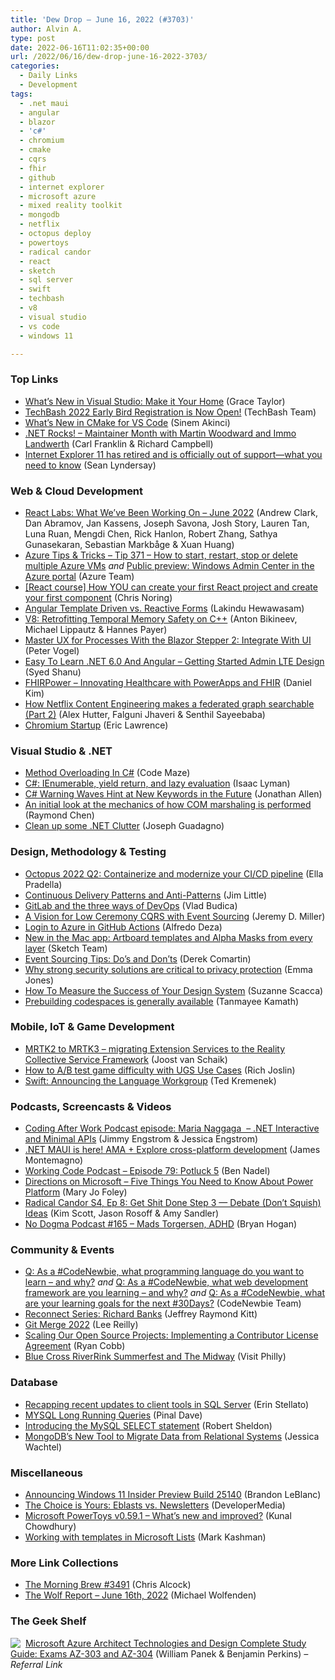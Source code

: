 ```yaml
---
title: 'Dew Drop – June 16, 2022 (#3703)'
author: Alvin A.
type: post
date: 2022-06-16T11:02:35+00:00
url: /2022/06/16/dew-drop-june-16-2022-3703/
categories:
  - Daily Links
  - Development
tags:
  - .net maui
  - angular
  - blazor
  - 'c#'
  - chromium
  - cmake
  - cqrs
  - fhir
  - github
  - internet explorer
  - microsoft azure
  - mixed reality toolkit
  - mongodb
  - netflix
  - octopus deploy
  - powertoys
  - radical candor
  - react
  - sketch
  - sql server
  - swift
  - techbash
  - v8
  - visual studio
  - vs code
  - windows 11

---
```

### <a name="top"></a>Top Links

  * <a href="https://devblogs.microsoft.com/visualstudio/whats-new-vs/?WT.mc_id=DOP-MVP-4025064" target="_blank" rel="noopener">What’s New in Visual Studio: Make it Your Home</a> (Grace Taylor)
  * <a href="https://www.techbash.com/blog/2022/06/15/techbash-2022-early-bird-registration-is-now-open" target="_blank" rel="noopener">TechBash 2022 Early Bird Registration is Now Open!</a> (TechBash Team)
  * <a href="https://devblogs.microsoft.com/cppblog/whats-new-in-cmake-for-vs-code/?WT.mc_id=DOP-MVP-4025064" target="_blank" rel="noopener">What’s New in CMake for VS Code</a> (Sinem Akinci)
  * <a href="https://www.dotnetrocks.com/default.aspx?ShowNum=1798" target="_blank" rel="noopener">.NET Rocks! &#8211; Maintainer Month with Martin Woodward and Immo Landwerth</a> (Carl Franklin & Richard Campbell)
  * <a href="https://blogs.windows.com/windowsexperience/2022/06/15/internet-explorer-11-has-retired-and-is-officially-out-of-support-what-you-need-to-know/?WT.mc_id=WD-MVP-4025064" target="_blank" rel="noopener">Internet Explorer 11 has retired and is officially out of support—what you need to know</a> (Sean Lyndersay)



### <a name="web"></a>Web & Cloud Development

  * <a href="https://reactjs.org/blog/2022/06/15/react-labs-what-we-have-been-working-on-june-2022.html" target="_blank" rel="noopener">React Labs: What We&#8217;ve Been Working On – June 2022</a> (Andrew Clark, Dan Abramov, Jan Kassens, Joseph Savona, Josh Story, Lauren Tan, Luna Ruan, Mengdi Chen, Rick Hanlon, Robert Zhang, Sathya Gunasekaran, Sebastian Markbåge & Xuan Huang)
  * <a href="https://microsoft.github.io/AzureTipsAndTricks/blog/tip371.html" target="_blank" rel="noopener">Azure Tips & Tricks &#8211; Tip 371 &#8211; How to start, restart, stop or delete multiple Azure VMs</a> _and_ <a href="https://azure.microsoft.com/en-us/updates/public-preview-windows-admin-center-in-the-azure-portal/?WT.mc_id=DOP-MVP-4025064" target="_blank" rel="noopener">Public preview: Windows Admin Center in the Azure portal</a> (Azure Team)
  * <a href="https://dev.to/azure/how-you-can-create-your-first-react-project-and-create-your-first-component-cn8" target="_blank" rel="noopener">[React course] How YOU can create your first React project and create your first component</a> (Chris Noring)
  * <a href="https://www.syncfusion.com/blogs/post/angular-template-driven-vs-reactive-forms.aspx" target="_blank" rel="noopener">Angular Template Driven vs. Reactive Forms</a> (Lakindu Hewawasam)
  * <a href="https://v8.dev/blog/retrofitting-temporal-memory-safety-on-c++" target="_blank" rel="noopener">V8: Retrofitting Temporal Memory Safety on C++</a> (Anton Bikineev, Michael Lippautz & Hannes Payer)
  * <a href="https://www.telerik.com/blogs/master-ux-processes-blazor-stepper-2-integrate-ui" target="_blank" rel="noopener">Master UX for Processes With the Blazor Stepper 2: Integrate With UI</a> (Peter Vogel)
  * <a href="https://www.c-sharpcorner.com/article/easy-to-learn-net-6-0-and-angular-getting-started-admin-lte-design/" target="_blank" rel="noopener">Easy To Learn .NET 6.0 And Angular &#8211; Getting Started Admin LTE Design</a> (Syed Shanu)
  * <a href="https://techcommunity.microsoft.com/t5/healthcare-and-life-sciences/fhirpower-innovating-healthcare-with-powerapps-and-fhir/ba-p/3511137?WT.mc_id=DOP-MVP-4025064" target="_blank" rel="noopener">FHIRPower &#8211; Innovating Healthcare with PowerApps and FHIR</a> (Daniel Kim)
  * <a href="https://netflixtechblog.com/how-netflix-content-engineering-makes-a-federated-graph-searchable-part-2-49348511c06c?source=rss----2615bd06b42e---4" target="_blank" rel="noopener">How Netflix Content Engineering makes a federated graph searchable (Part 2)</a> (Alex Hutter, Falguni Jhaveri & Senthil Sayeebaba)
  * <a href="https://textslashplain.com/2022/06/15/chromium-startup/" target="_blank" rel="noopener">Chromium Startup</a> (Eric Lawrence)



### <a name="dotnet"></a>Visual Studio & .NET

  * <a href="https://code-maze.com/csharp-method-overloading/" target="_blank" rel="noopener">Method Overloading In C#</a> (Code Maze)
  * <a href="https://stackoverflow.blog/2022/06/15/c-ienumerable-yield-return-and-lazy-evaluation/" target="_blank" rel="noopener">C#: IEnumerable, yield return, and lazy evaluation</a> (Isaac Lyman)
  * <a href="https://www.infoq.com/news/2022/06/CSharp-Warning-Wave/?utm_campaign=infoq_content&utm_source=infoq&utm_medium=feed&utm_term=global" target="_blank" rel="noopener">C# Warning Waves Hint at New Keywords in the Future</a> (Jonathan Allen)
  * <a href="https://devblogs.microsoft.com/oldnewthing/20220615-00/?p=106753" target="_blank" rel="noopener">An initial look at the mechanics of how COM marshaling is performed</a> (Raymond Chen)
  * <a href="https://www.josephguadagno.net/2022/06/15/clean-up-some-dot-net-clutter" target="_blank" rel="noopener">Clean up some .NET Clutter</a> (Joseph Guadagno)



### <a name="design"></a>Design, Methodology & Testing

  * <a href="https://octopus.com/blog/octopus-release-2022-q2" target="_blank" rel="noopener">Octopus 2022 Q2: Containerize and modernize your CI/CD pipeline</a> (Ella Pradella)
  * <a href="https://dzone.com/refcardz/continuous-delivery-patterns" target="_blank" rel="noopener">Continuous Delivery Patterns and Anti-Patterns</a> (Jim Little)
  * <a href="https://about.gitlab.com/blog/2022/06/15/gitlab-and-the-three-ways-of-devops/" target="_blank" rel="noopener">GitLab and the three ways of DevOps</a> (Vlad Budica)
  * <a href="https://jeremydmiller.com/2022/06/15/a-vision-for-low-ceremony-cqrs-with-event-sourcing/" target="_blank" rel="noopener">A Vision for Low Ceremony CQRS with Event Sourcing</a> (Jeremy D. Miller)
  * <a href="https://techcommunity.microsoft.com/t5/educator-developer-blog/login-to-azure-in-github-actions/ba-p/3511537?WT.mc_id=DOP-MVP-4025064" target="_blank" rel="noopener">Login to Azure in GitHub Actions</a> (Alfredo Deza)
  * <a href="https://www.sketch.com/blog/2022/06/15/new-in-sketch-89/" target="_blank" rel="noopener">New in the Mac app: Artboard templates and Alpha Masks from every layer</a> (Sketch Team)
  * <a href="https://codeopinion.com/event-sourcing-tips-dos-and-donts/" target="_blank" rel="noopener">Event Sourcing Tips: Do’s and Don’ts</a> (Derek Comartin)
  * <a href="https://www.microsoft.com/security/blog/2022/06/15/why-strong-security-solutions-are-critical-to-privacy-protection/" target="_blank" rel="noopener">Why strong security solutions are critical to privacy protection</a> (Emma Jones)
  * <a href="https://www.telerik.com/blogs/how-to-measure-success-design-system" target="_blank" rel="noopener">How To Measure the Success of Your Design System</a> (Suzanne Scacca)
  * <a href="https://github.blog/2022-06-15-prebuilding-codespaces-is-generally-available/" target="_blank" rel="noopener">Prebuilding codespaces is generally available</a> (Tanmayee Kamath)



### <a name="mobile"></a>Mobile, IoT & Game Development

  * <a href="https://localjoost.github.io/MRTK2-to-MRTK3-migrating-Extension-Services-to-the-Reality-Collective-Service-Framework/" target="_blank" rel="noopener">MRTK2 to MRTK3 &#8211; migrating Extension Services to the Reality Collective Service Framework</a> (Joost van Schaik)
  * <a href="https://blog.unity.com/games/how-to-ab-test-game-difficulty-with-ugs-use-cases" target="_blank" rel="noopener">How to A/B test game difficulty with UGS Use Cases</a> (Rich Joslin)
  * <a href="https://swift.org/blog/language-workgroup/" target="_blank" rel="noopener">Swift: Announcing the Language Workgroup</a> (Ted Kremenek)



### <a name="podcasts"></a>Podcasts, Screencasts & Videos

  * <a href="http://www.youtube.com/watch?v=iERwHSN-opE" target="_blank" rel="noopener">Coding After Work Podcast episode: Maria Naggaga&nbsp; &#8211; .NET Interactive and Minimal APIs</a> (Jimmy Engstrom & Jessica Engstrom)
  * <a href="https://www.youtube.com/watch?v=5cFZJGEmji0" target="_blank" rel="noopener">.NET MAUI is here! AMA + Explore cross-platform development</a> (James Montemagno)
  * <a href="https://www.bennadel.com/blog/4282-working-code-podcast-episode-79-potluck-5.htm" target="_blank" rel="noopener">Working Code Podcast &#8211; Episode 79: Potluck 5</a> (Ben Nadel)
  * <a href="https://www.directionsonmicrosoft.com/five-things-you-need-know-about-power-platform" target="_blank" rel="noopener">Directions on Microsoft &#8211; Five Things You Need to Know About Power Platform</a> (Mary Jo Foley)
  * <a href="https://radical-candor.sounder.fm/episode/debate" target="_blank" rel="noopener">Radical Candor S4, Ep 8: Get Shit Done Step 3 — Debate (Don&#8217;t Squish) Ideas</a> (Kim Scott, Jason Rosoff & Amy Sandler)
  * <a href="https://nodogmapodcast.bryanhogan.net/" target="_blank" rel="noopener">No Dogma Podcast #165 &#8211; Mads Torgersen, ADHD</a> (Bryan Hogan)



### <a name="events"></a>Community & Events

  * <a href="https://dev.to/azure/q-as-a-codenewbie-what-programming-language-do-you-want-to-learn-and-why-38n9" target="_blank" rel="noopener">Q: As a #CodeNewbie, what programming language do you want to learn &#8211; and why?</a> _and_ <a href="https://dev.to/azure/q-as-a-codenewbie-what-web-development-framework-are-you-learning-and-why-5b07" target="_blank" rel="noopener">Q: As a #CodeNewbie, what web development framework are you learning &#8211; and why?</a> _and_ <a href="https://dev.to/azure/q-as-a-codenewbie-what-are-your-learning-goals-for-the-next-30days-3om9" target="_blank" rel="noopener">Q: As a #CodeNewbie, what are your learning goals for the next #30Days?</a> (CodeNewbie Team)
  * <a href="https://techcommunity.microsoft.com/t5/microsoft-mvp-award-program-blog/reconnect-series-richard-banks/ba-p/3506764?WT.mc_id=DOP-MVP-4025064" target="_blank" rel="noopener">Reconnect Series: Richard Banks</a> (Jeffrey Raymond Kitt)
  * <a href="https://github.blog/2022-06-15-git-merge-2022/" target="_blank" rel="noopener">Git Merge 2022</a> (Lee Reilly)
  * <a href="https://auth0.com/blog/scaling-our-open-source-projects-implementing-a-contributor-license-agreement/" target="_blank" rel="noopener">Scaling Our Open Source Projects: Implementing a Contributor License Agreement</a> (Ryan Cobb)
  * <a href="https://www.visitphilly.com/things-to-do/attractions/blue-cross-riverrink-summerfest/" target="_blank" rel="noopener">Blue Cross RiverRink Summerfest and The Midway</a> (Visit Philly)



### <a name="sql"></a>Database

  * <a href="https://cloudblogs.microsoft.com/sqlserver/2022/06/15/recapping-recent-updates-to-client-tools-in-sql-server/?WT.mc_id=DOP-MVP-4025064" target="_blank" rel="noopener">Recapping recent updates to client tools in SQL Server</a> (Erin Stellato)
  * <a href="https://blog.sqlauthority.com/2022/06/16/mysql-long-running-queries/?utm_source=rss&utm_medium=rss&utm_campaign=mysql-long-running-queries" target="_blank" rel="noopener">MYSQL Long Running Queries</a> (Pinal Dave)
  * <a href="https://www.red-gate.com/simple-talk/databases/mysql/introducing-the-mysql-select-statement/" target="_blank" rel="noopener">Introducing the MySQL SELECT statement</a> (Robert Sheldon)
  * <a href="https://thenewstack.io/mongodbs-new-tool-to-move-data-from-relational-systems/" target="_blank" rel="noopener">MongoDB’s New Tool to Migrate Data from Relational Systems</a> (Jessica Wachtel)



### <a name="misc"></a>Miscellaneous

  * <a href="https://blogs.windows.com/windows-insider/2022/06/15/announcing-windows-11-insider-preview-build-25140/?WT.mc_id=WD-MVP-4025064" target="_blank" rel="noopener">Announcing Windows 11 Insider Preview Build 25140</a> (Brandon LeBlanc)
  * <a href="https://developermedia.com/the-choice-is-yours-eblasts-or-newsletters/" target="_blank" rel="noopener">The Choice is Yours: Eblasts vs. Newsletters</a> (DeveloperMedia)
  * <a href="https://www.kunal-chowdhury.com/2022/06/powertoys-v0.59.1.html" target="_blank" rel="noopener">Microsoft PowerToys v0.59.1 &#8211; What&#8217;s new and improved?</a> (Kunal Chowdhury)
  * <a href="https://techcommunity.microsoft.com/t5/microsoft-sharepoint-blog/working-with-templates-in-microsoft-lists/ba-p/3508266?WT.mc_id=DOP-MVP-4025064" target="_blank" rel="noopener">Working with templates in Microsoft Lists</a> (Mark Kashman)



### <a name="links"></a>More Link Collections

  * <a href="https://blog.cwa.me.uk/2022/06/16/the-morning-brew-3491/" target="_blank" rel="noopener">The Morning Brew #3491</a> (Chris Alcock)
  * <a href="https://michael-wolfenden.github.io/2022/06/16/june-16th-2022/" target="_blank" rel="noopener">The Wolf Report &#8211; June 16th, 2022</a> (Michael Wolfenden)



### <a name="shelf"></a>The Geek Shelf

<a href="https://www.amazon.com/dp/1119559537/?tag=amavin-20" target="_blank" rel="noopener"><img decoding="async" align="left" style="margin: 0px 4px 0px 0px; border: 0px currentcolor; border-image: none; float: left; display: inline; background-image: none;" src="https://m.media-amazon.com/images/I/51cQi4PARRL._SS135_.jpg" border="0" /></a>&nbsp;<a href="https://www.amazon.com/dp/1119559537/?tag=amavin-20" target="_blank" rel="noopener">Microsoft Azure Architect Technologies and Design Complete Study Guide: Exams AZ-303 and AZ-304</a> (William Panek & Benjamin Perkins) _&#8211; Referral Link_